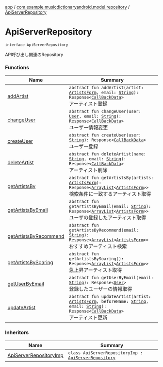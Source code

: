[app](../../index.md) / [com.example.musicdictionaryandroid.model.repository](../index.md) / [ApiServerRepository](./index.md)

# ApiServerRepository

`interface ApiServerRepository`

API呼び出し関連のRepository

### Functions

| Name | Summary |
|---|---|
| [addArtist](add-artist.md) | `abstract fun addArtist(artist: `[`ArtistsForm`](../../com.example.musicdictionaryandroid.model.entity/-artists-form/index.md)`, email: `[`String`](https://kotlinlang.org/api/latest/jvm/stdlib/kotlin/-string/index.html)`): Response<`[`CallBackData`](../../com.example.musicdictionaryandroid.model.entity/-call-back-data/index.md)`>`<br>アーティスト登録 |
| [changeUser](change-user.md) | `abstract fun changeUser(user: `[`User`](../../com.example.musicdictionaryandroid.model.entity/-user/index.md)`, email: `[`String`](https://kotlinlang.org/api/latest/jvm/stdlib/kotlin/-string/index.html)`): Response<`[`CallBackData`](../../com.example.musicdictionaryandroid.model.entity/-call-back-data/index.md)`>`<br>ユーザー情報変更 |
| [createUser](create-user.md) | `abstract fun createUser(user: `[`String`](https://kotlinlang.org/api/latest/jvm/stdlib/kotlin/-string/index.html)`): Response<`[`CallBackData`](../../com.example.musicdictionaryandroid.model.entity/-call-back-data/index.md)`>`<br>ユーザー登録 |
| [deleteArtist](delete-artist.md) | `abstract fun deleteArtist(name: `[`String`](https://kotlinlang.org/api/latest/jvm/stdlib/kotlin/-string/index.html)`, email: `[`String`](https://kotlinlang.org/api/latest/jvm/stdlib/kotlin/-string/index.html)`): Response<`[`CallBackData`](../../com.example.musicdictionaryandroid.model.entity/-call-back-data/index.md)`>`<br>アーティスト削除 |
| [getArtistsBy](get-artists-by.md) | `abstract fun getArtistsBy(artists: `[`ArtistsForm`](../../com.example.musicdictionaryandroid.model.entity/-artists-form/index.md)`): Response<`[`ArrayList`](https://developer.android.com/reference/java/util/ArrayList.html)`<`[`ArtistsForm`](../../com.example.musicdictionaryandroid.model.entity/-artists-form/index.md)`>>`<br>検索条件に一致するアーティスト取得 |
| [getArtistsByEmail](get-artists-by-email.md) | `abstract fun getArtistsByEmail(email: `[`String`](https://kotlinlang.org/api/latest/jvm/stdlib/kotlin/-string/index.html)`): Response<`[`ArrayList`](https://developer.android.com/reference/java/util/ArrayList.html)`<`[`ArtistsForm`](../../com.example.musicdictionaryandroid.model.entity/-artists-form/index.md)`>>`<br>ユーザの登録したアーティスト取得 |
| [getArtistsByRecommend](get-artists-by-recommend.md) | `abstract fun getArtistsByRecommend(email: `[`String`](https://kotlinlang.org/api/latest/jvm/stdlib/kotlin/-string/index.html)`): Response<`[`ArrayList`](https://developer.android.com/reference/java/util/ArrayList.html)`<`[`ArtistsForm`](../../com.example.musicdictionaryandroid.model.entity/-artists-form/index.md)`>>`<br>おすすめアーティスト検索 |
| [getArtistsBySoaring](get-artists-by-soaring.md) | `abstract fun getArtistsBySoaring(): Response<`[`ArrayList`](https://developer.android.com/reference/java/util/ArrayList.html)`<`[`ArtistsForm`](../../com.example.musicdictionaryandroid.model.entity/-artists-form/index.md)`>>`<br>急上昇アーティスト取得 |
| [getUserByEmail](get-user-by-email.md) | `abstract fun getUserByEmail(email: `[`String`](https://kotlinlang.org/api/latest/jvm/stdlib/kotlin/-string/index.html)`): Response<`[`User`](../../com.example.musicdictionaryandroid.model.entity/-user/index.md)`>`<br>登録したユーザーの情報取得 |
| [updateArtist](update-artist.md) | `abstract fun updateArtist(artist: `[`ArtistsForm`](../../com.example.musicdictionaryandroid.model.entity/-artists-form/index.md)`, beforeName: `[`String`](https://kotlinlang.org/api/latest/jvm/stdlib/kotlin/-string/index.html)`, email: `[`String`](https://kotlinlang.org/api/latest/jvm/stdlib/kotlin/-string/index.html)`): Response<`[`CallBackData`](../../com.example.musicdictionaryandroid.model.entity/-call-back-data/index.md)`>`<br>アーティスト更新 |

### Inheritors

| Name | Summary |
|---|---|
| [ApiServerRepositoryImp](../-api-server-repository-imp/index.md) | `class ApiServerRepositoryImp : `[`ApiServerRepository`](./index.md) |
